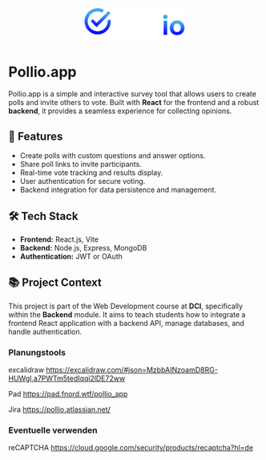 <div style="text-align: center;">
    <img src="./public/pollio_logo_w.svg" alt="Pollio Logo" width="200">
</div>

# Pollio.app

Pollio.app is a simple and interactive survey tool that allows users to create polls and invite others to vote. Built with **React** for the frontend and a robust **backend**, it provides a seamless experience for collecting opinions.

## 🚀 Features

- Create polls with custom questions and answer options.
- Share poll links to invite participants.
- Real-time vote tracking and results display.
- User authentication for secure voting.
- Backend integration for data persistence and management.

## 🛠️ Tech Stack

- **Frontend:** React.js, Vite
- **Backend:** Node.js, Express, MongoDB
- **Authentication:** JWT or OAuth

## 📚 Project Context

This project is part of the Web Development course at **DCI**, specifically within the **Backend** module. It aims to teach students how to integrate a frontend React application with a backend API, manage databases, and handle authentication.

### Planungstools

excalidraw
https://excalidraw.com/#json=MzbbAINzoamD8RG-HUWgI,a7PWTm5tedIqqi2lDE72ww

Pad
https://pad.fnord.wtf/pollio_app

Jira
https://pollio.atlassian.net/

### Eventuelle verwenden

reCAPTCHA
https://cloud.google.com/security/products/recaptcha?hl=de
